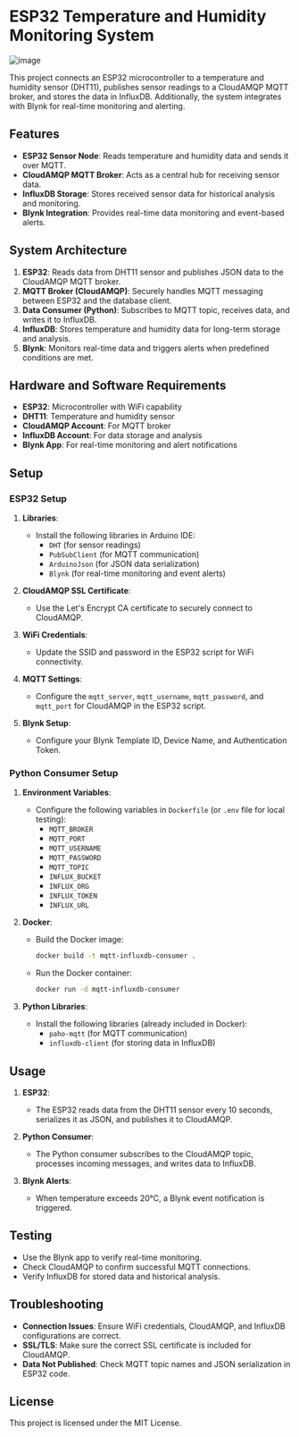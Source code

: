 # ESP32 Temperature and Humidity Monitoring System
![image](https://github.com/user-attachments/assets/10f361a7-cf3c-46a4-b306-5222700c374a)

This project connects an ESP32 microcontroller to a temperature and humidity sensor (DHT11), publishes sensor readings to a CloudAMQP MQTT broker, and stores the data in InfluxDB. Additionally, the system integrates with Blynk for real-time monitoring and alerting.

## Features

- **ESP32 Sensor Node**: Reads temperature and humidity data and sends it over MQTT.
- **CloudAMQP MQTT Broker**: Acts as a central hub for receiving sensor data.
- **InfluxDB Storage**: Stores received sensor data for historical analysis and monitoring.
- **Blynk Integration**: Provides real-time data monitoring and event-based alerts.

## System Architecture

1. **ESP32**: Reads data from DHT11 sensor and publishes JSON data to the CloudAMQP MQTT broker.
2. **MQTT Broker (CloudAMQP)**: Securely handles MQTT messaging between ESP32 and the database client.
3. **Data Consumer (Python)**: Subscribes to MQTT topic, receives data, and writes it to InfluxDB.
4. **InfluxDB**: Stores temperature and humidity data for long-term storage and analysis.
5. **Blynk**: Monitors real-time data and triggers alerts when predefined conditions are met.

## Hardware and Software Requirements

- **ESP32**: Microcontroller with WiFi capability
- **DHT11**: Temperature and humidity sensor
- **CloudAMQP Account**: For MQTT broker
- **InfluxDB Account**: For data storage and analysis
- **Blynk App**: For real-time monitoring and alert notifications

## Setup

### ESP32 Setup

1. **Libraries**:
   - Install the following libraries in Arduino IDE:
     - `DHT` (for sensor readings)
     - `PubSubClient` (for MQTT communication)
     - `ArduinoJson` (for JSON data serialization)
     - `Blynk` (for real-time monitoring and event alerts)

2. **CloudAMQP SSL Certificate**:
   - Use the Let's Encrypt CA certificate to securely connect to CloudAMQP.
   
3. **WiFi Credentials**:
   - Update the SSID and password in the ESP32 script for WiFi connectivity.
   
4. **MQTT Settings**:
   - Configure the `mqtt_server`, `mqtt_username`, `mqtt_password`, and `mqtt_port` for CloudAMQP in the ESP32 script.

5. **Blynk Setup**:
   - Configure your Blynk Template ID, Device Name, and Authentication Token.

### Python Consumer Setup

1. **Environment Variables**:
   - Configure the following variables in `Dockerfile` (or `.env` file for local testing):
     - `MQTT_BROKER`
     - `MQTT_PORT`
     - `MQTT_USERNAME`
     - `MQTT_PASSWORD`
     - `MQTT_TOPIC`
     - `INFLUX_BUCKET`
     - `INFLUX_ORG`
     - `INFLUX_TOKEN`
     - `INFLUX_URL`

2. **Docker**:
   - Build the Docker image:
     ```bash
     docker build -t mqtt-influxdb-consumer .
     ```
   - Run the Docker container:
     ```bash
     docker run -d mqtt-influxdb-consumer
     ```

3. **Python Libraries**:
   - Install the following libraries (already included in Docker):
     - `paho-mqtt` (for MQTT communication)
     - `influxdb-client` (for storing data in InfluxDB)

## Usage

1. **ESP32**:
   - The ESP32 reads data from the DHT11 sensor every 10 seconds, serializes it as JSON, and publishes it to CloudAMQP.

2. **Python Consumer**:
   - The Python consumer subscribes to the CloudAMQP topic, processes incoming messages, and writes data to InfluxDB.

3. **Blynk Alerts**:
   - When temperature exceeds 20°C, a Blynk event notification is triggered.

## Testing

- Use the Blynk app to verify real-time monitoring.
- Check CloudAMQP to confirm successful MQTT connections.
- Verify InfluxDB for stored data and historical analysis.

## Troubleshooting

- **Connection Issues**: Ensure WiFi credentials, CloudAMQP, and InfluxDB configurations are correct.
- **SSL/TLS**: Make sure the correct SSL certificate is included for CloudAMQP.
- **Data Not Published**: Check MQTT topic names and JSON serialization in ESP32 code.

## License

This project is licensed under the MIT License.
